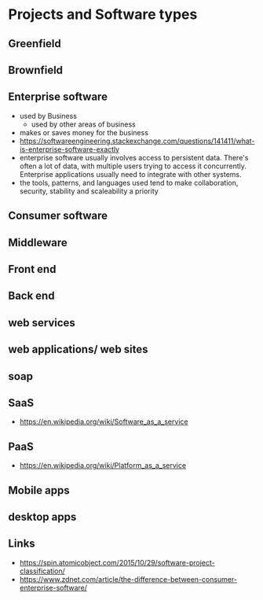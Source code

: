 # Projects and Software types

## Greenfield

## Brownfield

## Enterprise software

- used by Business
  - used by other areas of business
- makes or saves money for the business
- https://softwareengineering.stackexchange.com/questions/141411/what-is-enterprise-software-exactly
- enterprise software usually involves access to persistent data. There's often a lot of data, with multiple users trying to access it concurrently. Enterprise applications usually need to integrate with other systems.
- the tools, patterns, and languages used tend to make collaboration, security, stability and scaleability a priority



## Consumer software

## Middleware

## Front end

## Back end

## web services

## web applications/ web sites

## soap

## SaaS

- https://en.wikipedia.org/wiki/Software_as_a_service


## PaaS

- https://en.wikipedia.org/wiki/Platform_as_a_service

## Mobile apps

## desktop apps

## Links

- https://spin.atomicobject.com/2015/10/29/software-project-classification/
- https://www.zdnet.com/article/the-difference-between-consumer-enterprise-software/
